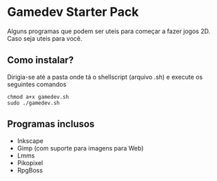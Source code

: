 # Gamedev Starter Pack   
Alguns programas que podem ser uteis para começar a fazer jogos 2D.   
Caso seja uteis para você.   

## Como instalar?
Dirigia-se até a pasta onde tá o shellscript (arquivo .sh) e execute os seguintes comandos
```
chmod a+x gamedev.sh   
sudo ./gamedev.sh   

```

## Programas inclusos
* Inkscape
* Gimp (com suporte para imagens para Web)
* Lmms
* Pikopixel
* RpgBoss
